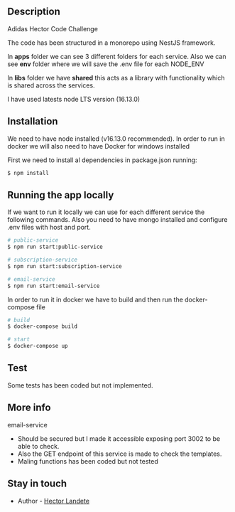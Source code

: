 ## Description

Adidas Hector Code Challenge

The code has been structured in a monorepo using NestJS framework.

In **apps** folder we can see 3 different folders for each service. Also we can see **env** folder where we will save the .env file for each NODE_ENV

In **libs** folder we have **shared** this acts as a library with functionality which is shared across the services.

I have used latests node LTS version (16.13.0)

## Installation

We need to have node installed (v16.13.0 recommended). In order to run in docker we will also need to have Docker for windows installed

First we need to install al dependencies in package.json running:

```bash
$ npm install
```

## Running the app locally

If we want to run it locally we can use for each different service the following commands. Also you need to have mongo installed and configure .env files with host and port.

```bash
# public-service
$ npm run start:public-service

# subscription-service
$ npm run start:subscription-service

# email-service
$ npm run start:email-service
```

In order to run it in docker we have to build and then run the docker-compose file

```bash
# build
$ docker-compose build

# start
$ docker-compose up
```

## Test

Some tests has been coded but not implemented.

## More info

email-service

-   Should be secured but I made it accessible exposing port 3002 to be able to check.
-   Also the GET endpoint of this service is made to check the templates.
-   Maling functions has been coded but not tested

## Stay in touch

-   Author - [Hector Landete](https://github.com/hlandete)
